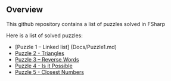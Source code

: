 ## Overview
This github repository contains a list of puzzles solved in FSharp

Here is a list of solved puzzles:

* [Puzzle 1 – Linked list] (Docs/Puzzle1.md)
* [Puzzle 2 - Triangles](Docs/Puzzle2.md)
* [Puzzle 3 – Reverse Words](Docs/Puzzle3.md)
* [Puzzle 4 - Is it Possible](Docs/Puzzle4.md)
* [Puzzle 5 - Closest Numbers](Docs/Puzzle5.md)










